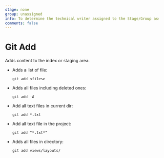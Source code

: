```yaml
---
stage: none
group: unassigned
info: To determine the technical writer assigned to the Stage/Group associated with this page, see https://about.gitlab.com/handbook/engineering/ux/technical-writing/#designated-technical-writers
comments: false
---
```


# Git Add

Adds content to the index or staging area.

- Adds a list of file:

  ```shell
  git add <files>
  ```

- Adds all files including deleted ones:

  ```shell
  git add -A
  ```

- Add all text files in current dir:

  ```shell
  git add *.txt
  ```

- Add all text file in the project:

  ```shell
  git add "*.txt*"
  ```

- Adds all files in directory:

  ```shell
  git add views/layouts/
  ```
